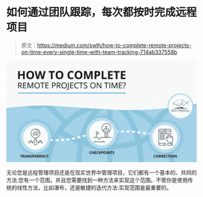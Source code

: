 # 如何通过团队跟踪，每次都按时完成远程项目

> 原文：<https://medium.com/swlh/how-to-complete-remote-projects-on-time-every-single-time-with-team-tracking-714ab337558b>

![](img/812dfa89f6ff9eb44f1f19d0b21c77d1.png)

无论您是远程管理项目还是在现实世界中管理项目，它们都有一个基本的、共同的方法:您有一个范围，并且您需要找到一种方法来实现这个范围。不管你是使用传统的线性方法，比如瀑布，还是敏捷的迭代方法:实现范围是最重要的。